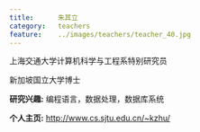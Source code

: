 ```yaml
---
title:		朱其立
category:	teachers
feature:	../images/teachers/teacher_40.jpg
---
```


<p>上海交通大学计算机科学与工程系特别研究员</p>
<p>新加坡国立大学博士</p>
<p><b>研究兴趣:</b> 编程语言，数据处理，数据库系统</p>
<p><b>个人主页:</b>
<a href="http://www.cs.sjtu.edu.cn/~kzhu/">http://www.cs.sjtu.edu.cn/~kzhu/</a></p>


